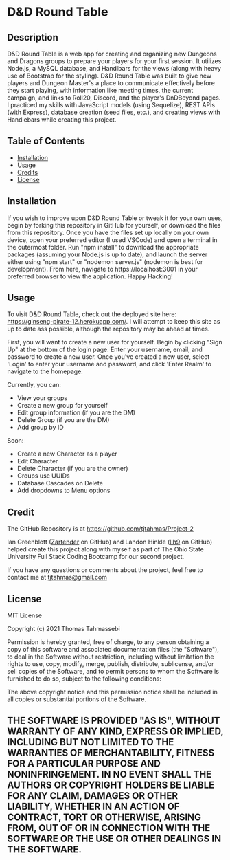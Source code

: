 # D&D Round Table

## Description

D&D Round Table is a web app for creating and organizing new Dungeons and Dragons groups to prepare your players for your first session. It utilizes Node.js, a MySQL database, and Handlbars for the views (along with heavy use of Bootstrap for the styling). D&D Round Table was built to give new players and Dungeon Master's a place to communicate effectively before they start playing, with information like meeting times, the current campaign, and links to Roll20, Discord, and the player's DnDBeyond pages. I practiced my skills with JavaScript models (using Sequelize), REST APIs (with Express), database creation (seed files, etc.), and creating views with Handlebars while creating this project.

## Table of Contents

- [Installation](#installation)
- [Usage](#usage)
- [Credits](#credits)
- [License](#license)

## Installation

If you wish to improve upon D&D Round Table or tweak it for your own uses, begin by forking this repository in GitHub for yourself, or download the files from this repository. Once you have the files set up locally on your own device, open your preferred editor (I used VSCode) and open a terminal in the outermost folder. Run "npm install" to download the appropriate packages (assuming your Node.js is up to date), and launch the server either using "npm start" or "nodemon server.js" (nodemon is best for development). From here, navigate to https://localhost:3001 in your preferred browser to view the application. Happy Hacking!

## Usage

To visit D&D Round Table, check out the deployed site here: https://ginseng-pirate-12.herokuapp.com/. I will attempt to keep this site as up to date ass possible, although the repository may be ahead at times.

First, you will want to create a new user for yourself. Begin by clicking "Sign Up" at the bottom of the login page. Enter your username, email, and password to create a new user. Once you've created a new user, select 'Login' to enter your username and password, and click 'Enter Realm' to navigate to the homepage. 

Currently, you can:
 - View your groups
 - Create a new group for yourself
 - Edit group information (if you are the DM)
 - Delete Group (if you are the DM)
 - Add group by ID

Soon:
 - Create a new Character as a player
 - Edit Character
 - Delete Character (if you are the owner)
 - Groups use UUIDs
 - Database Cascades on Delete
 - Add dropdowns to Menu options

## Credit
The GitHub Repository is at https://github.com/tjtahmas/Project-2

Ian Greenblott ([Zartender](https://github.com/Zartender) on GitHub) and Landon Hinkle ([llh9](https://github.com/llh9) on GitHub) helped create this project along with myself as part of The Ohio State University Full Stack Coding Bootcamp for our second project.

If you have any questions or comments about the project, feel free to contact me at tjtahmas@gmail.com

## License

MIT License

Copyright (c) 2021 Thomas Tahmassebi

Permission is hereby granted, free of charge, to any person obtaining a copy
of this software and associated documentation files (the "Software"), to deal
in the Software without restriction, including without limitation the rights
to use, copy, modify, merge, publish, distribute, sublicense, and/or sell
copies of the Software, and to permit persons to whom the Software is
furnished to do so, subject to the following conditions:

The above copyright notice and this permission notice shall be included in all
copies or substantial portions of the Software.

THE SOFTWARE IS PROVIDED "AS IS", WITHOUT WARRANTY OF ANY KIND, EXPRESS OR
IMPLIED, INCLUDING BUT NOT LIMITED TO THE WARRANTIES OF MERCHANTABILITY,
FITNESS FOR A PARTICULAR PURPOSE AND NONINFRINGEMENT. IN NO EVENT SHALL THE
AUTHORS OR COPYRIGHT HOLDERS BE LIABLE FOR ANY CLAIM, DAMAGES OR OTHER
LIABILITY, WHETHER IN AN ACTION OF CONTRACT, TORT OR OTHERWISE, ARISING FROM,
OUT OF OR IN CONNECTION WITH THE SOFTWARE OR THE USE OR OTHER DEALINGS IN THE
SOFTWARE.
---